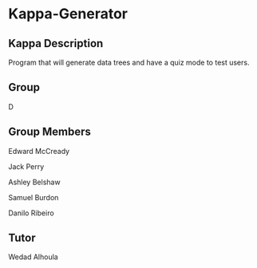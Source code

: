 # Kappa-Generator
## Kappa Description
Program that will generate data trees and have a quiz mode to test users.
## Group
D
## Group Members
Edward McCready

Jack Perry

Ashley Belshaw

Samuel Burdon

Danilo Ribeiro
## Tutor
Wedad Alhoula

